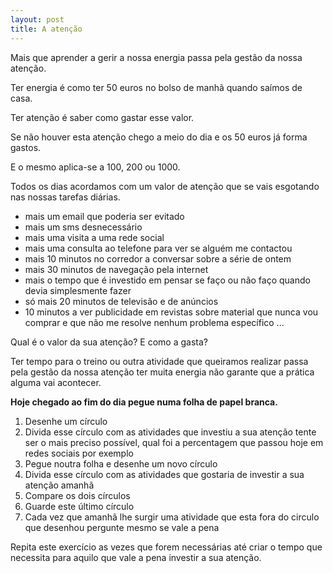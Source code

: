 ```yaml
---
layout: post
title: A atenção 
---
```

Mais que aprender a gerir a nossa energia passa pela gestão da nossa atenção. 

Ter energia é como ter 50 euros no bolso de manhã quando saímos de casa.

Ter atenção é saber como gastar esse valor. 

Se não houver esta atenção chego a meio do dia e os 50 euros já forma gastos. 

E o mesmo aplica-se a 100, 200 ou 1000.

Todos os dias acordamos com um valor de atenção que se vais esgotando nas nossas tarefas diárias. 
+  mais um email que poderia ser evitado
+  mais um sms desnecessário
+  mais uma visita a uma rede social
+  mais uma consulta ao telefone para ver se alguém me contactou
+  mais 10 minutos no corredor a conversar sobre a série de ontem
+  mais 30 minutos de navegação pela internet 
+  mais o tempo que é investido em pensar se faço ou não faço quando devia simplesmente fazer
+  só mais 20 minutos de televisão e de anúncios
+  10 minutos a ver publicidade em revistas sobre material que nunca vou comprar e que não me resolve nenhum problema específico 
...

Qual é o valor da sua atenção? E como a gasta?

Ter tempo para o treino ou outra atividade que queiramos realizar passa pela gestão da nossa atenção ter muita energia não garante que a prática alguma vai acontecer.

**Hoje chegado ao fim do dia pegue numa folha de papel branca.**
1. Desenhe um círculo
2. Divida esse círculo com as atividades que investiu a sua atenção tente ser o mais preciso possível, qual foi a percentagem que passou hoje em redes sociais por exemplo 
3. Pegue noutra folha e desenhe um novo círculo
4. Divida esse círculo com as atividades que gostaria de investir a sua atenção amanhã
5. Compare os dois círculos
6. Guarde este último círculo 
7. Cada vez que amanhã lhe surgir uma atividade que esta fora do circulo que desenhou pergunte mesmo se vale a pena

Repita este exercício as vezes que forem necessárias até criar o tempo que necessita para aquilo que vale a pena investir a sua atenção. 